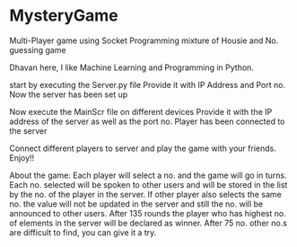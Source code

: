 # MysteryGame
Multi-Player game using Socket Programming mixture of Housie and No. guessing game


Dhavan here, I like Machine Learning and Programming in Python.

start by executing the Server.py file
Provide it with IP Address and Port no.
Now the server has been set up

Now execute the MainScr file on different devices
Provide it with the IP address of the server as well as the port no.
Player has been connected to the server


Connect different players to server and play the game with your friends.
Enjoy!!


About the game:
    Each player will select a no. and the game will go in turns.
    Each no. selected will be spoken to other users and will be stored in the list by the no. of the player in the server.
    If other player also selects the same no. the value will not be updated in the server and still the no. will be announced to other users.
    After 135 rounds the player who has highest no. of elements in the server will be declared as winner.
    After 75 no. other no.s are difficult to find, you can give it a try. 
